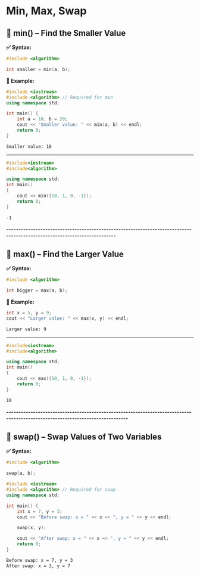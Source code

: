 # Min, Max, Swap

## 🔹 min() – Find the Smaller Value

**✅ Syntax:**
```c++
#include <algorithm>

int smaller = min(a, b);
```
**🔧 Example:**
```c++
#include <iostream>
#include <algorithm> // Required for min
using namespace std;

int main() {
    int a = 10, b = 20;
    cout << "Smaller value: " << min(a, b) << endl;
    return 0;
}
```
```bash
Smaller value: 10
```
---------------------------------------------------------------------------------------------------------------------------------

```c++
#include<iostream>
#include<algorithm>

using namespace std;
int main()
{
    cout << min({10, 1, 0, -1});
    return 0;
}
```
```bash
-1
```

**-------------------------------------------------------------------------------------------------------------------------**

## 🔹 max() – Find the Larger Value
**✅ Syntax:**
```c++
#include <algorithm>

int bigger = max(a, b);
```

**🔧 Example:**

```c++
int x = 5, y = 9;
cout << "Larger value: " << max(x, y) << endl;
```
```bash
Larger value: 9
```

---------------------------------------------------------------------------------------------------------------------------------

```c++
#include<iostream>
#include<algorithm>

using namespace std;
int main()
{
    cout << max({10, 1, 0, -1});
    return 0;
}
```
```bash
10
```

**------------------------------------------------------------------------------------------------------------------------------**

## 🔹 swap() – Swap Values of Two Variables

**✅ Syntax:**
```c++
#include <algorithm>

swap(a, b);
```

```c++
#include <iostream>
#include <algorithm> // Required for swap
using namespace std;

int main() {
    int x = 7, y = 3;
    cout << "Before swap: x = " << x << ", y = " << y << endl;

    swap(x, y);

    cout << "After swap: x = " << x << ", y = " << y << endl;
    return 0;
}

```
```bash
Before swap: x = 7, y = 3
After swap: x = 3, y = 7

```